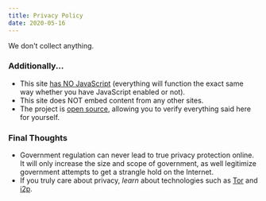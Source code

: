 ```yaml
---
title: Privacy Policy
date: 2020-05-16
---
```


We don't collect anything.

### Additionally...

- This site <u>has NO JavaScript</u> (everything will function the exact same way whether you have JavaScript enabled or not).
- This site does NOT embed content from any other sites.
- The project is [open source](https://github.com/steverusso/bigtech.fail), allowing you to verify everything said here for yourself.

### Final Thoughts

- Government regulation can never lead to true privacy protection online. It will only increase the size and scope of government, as well legitimize government attempts to get a strangle hold on the Internet.
- If you truly care about privacy, _learn_ about technologies such as [Tor](https://www.torproject.org/) and [i2p](https://geti2p.net/en/).

